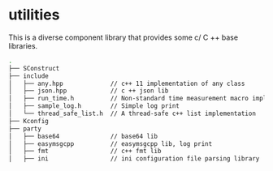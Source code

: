 # utilities
This is a diverse component library that provides some c/ C ++ base libraries.


```bash
.
├── SConstruct
├── include
│   ├── any.hpp             // c++ 11 implementation of any class
│   ├── json.hpp            // c ++ json lib
│   ├── run_time.h          // Non-standard time measurement macro implementation
│   ├── sample_log.h        // Simple log print
│   └── thread_safe_list.h  // A thread-safe c++ list implementation
├── Kconfig
├── party
│   ├── base64              // base64 lib
│   ├── easymsgcpp          // easymsgcpp lib, log print
│   ├── fmt                 // c++ fmt lib
│   ├── ini                 // ini configuration file parsing library

```